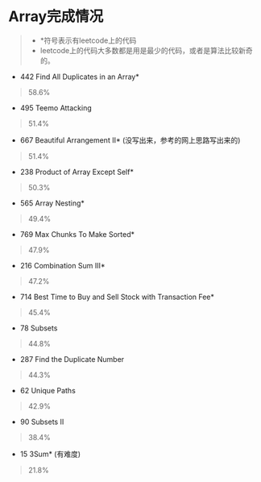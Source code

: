 # Array完成情况  
>* *符号表示有leetcode上的代码   
>* leetcode上的代码大多数都是用是最少的代码，或者是算法比较新奇的。   
  
* 442 Find All Duplicates in an Array*
> 58.6%

* 495 Teemo Attacking
> 51.4%

* 667 Beautiful Arrangement II* (没写出来，参考的网上思路写出来的)
> 51.4%

* 238 Product of Array Except Self*
> 50.3%

* 565 Array Nesting*
> 49.4%

* 769 Max Chunks To Make Sorted*
> 47.9%

* 216 Combination Sum III*
> 47.2%

* 714 Best Time to Buy and Sell Stock with Transaction Fee*
> 45.4%

* 78 Subsets
> 44.8%

* 287 Find the Duplicate Number
> 44.3%

* 62 Unique Paths
> 42.9%

* 90 Subsets II
> 38.4%

* 15 3Sum* (有难度)
> 21.8%